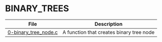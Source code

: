# BINARY_TREES

File | Description
---- | -----------
[0-binary_tree_node.c](./0-binary_tree_node.c) | A function that creates binary tree node
